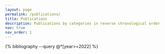 ```yaml
---
layout: page
permalink: /publications/
title: Publications
description: Publications by categories in reverse chronological order (* = equal contributions). 
nav: true
nav_order: 1
---
```


<!-- _pages/publications.md -->

<!-- Bibsearch Feature -->
<!-- {% include bib_search.liquid %} -->

<div class="publications">
    {% bibliography --query @*[year>=2022] %}
</div>
